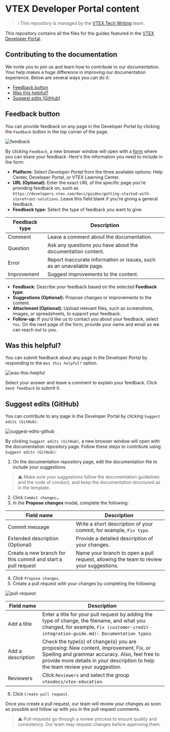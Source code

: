 # VTEX Developer Portal content

>ℹ This repository is managed by the [VTEX Tech Writing](https://github.com/vtexdocs/dev-portal-content/graphs/contributors) team.

This repository contains all the files for the guides featured in the [VTEX Developer Portal](https://developers.vtex.com).

## Contributing to the documentation

We invite you to join us and learn how to contribute to our documentation. Your help makes a huge difference in improving our documentation experience. Below are several ways you can do it:

- [Feedback button](#feedback-button)
- [Was this helpful?](#was-this-helpful)
- [Suggest edits (GitHub)](#suggest-edits-github)

## Feedback button

You can provide feedback on any page in the Developer Portal by clicking the `Feedback` button in the top corner of the page.

![feedback](https://cdn.jsdelivr.net/gh/vtexdocs/dev-portal-content@main/images/feedback.png)

By clicking `Feedback`, a new browser window will open with a [form](https://docs.google.com/forms/d/e/1FAIpQLSfmnotPvPjw-SjiE7lt2Nt3RQgNUe10ixXZmuO2v9enOJReoQ/viewform) where you can share your feedback. Here's the information you need to include in the form:

- **Platform:** Select *Developer Portal* from the three available options: Help Center, Developer Portal, or VTEX Learning Center.
- **URL (Optional):** Enter the exact URL of the specific page you're providing feedback on, such as `https://developers.vtex.com/docs/guides/getting-started-with-storefront-solutions`. Leave this field blank if you're giving a general feedback.
- **Feedback type:** Select the type of feedback you want to give:

| Feedback type | Description |
| --- | --- |
| Comment | Leave a comment about the documentation. |
| Question | Ask any questions you have about the documentation content. |
| Error | Report inaccurate information or issues, such as an unavailable page. |
| Improvement | Suggest improvements to the content. |

- **Feedback:** Describe your feedback based on the selected **Feedback type**.
- **Suggestions (Optional):** Propose changes or improvements to the content.
- **Attachment (Optional):** Upload relevant files, such as screenshots, images, or spreadsheets, to support your feedback.
- **Follow-up:** If you'd like us to contact you about your feedback, select `Yes`. On the next page of the form, provide your name and email so we can reach out to you.

## Was this helpful?

You can submit feedback about any page in the Developer Portal by responding to the `Was this helpful?` option.

![was-this-helpful](https://cdn.jsdelivr.net/gh/vtexdocs/dev-portal-content@main/images/was-this-helpful.gif)

Select your answer and leave a comment to explain your feedback. Click `Send feedback` to submit it.

## Suggest edits (GitHub)

You can contribute to any page in the Developer Portal by clicking `Suggest edits (GitHub)`.

![suggest-edits-github](https://cdn.jsdelivr.net/gh/vtexdocs/dev-portal-content@main/images/suggest-edits-github.gif)

By clicking `Suggest edits (GitHub)`, a new browser window will open with the documentation repository page. Follow these steps to contribute using `Suggest edits (GitHub)`:

1. On the documentation repository page, edit the documentation file to include your suggestions.

  > ⚠ Make sure your suggestions follow the documentation guidelines and the code of conduct, and keep the documentation structured as in the template.

2. Click `Commit changes…`.
3. In the **Propose changes** modal, complete the following:

| Field name | Description |
| --- | --- |
| Commit message | Write a short description of your commit, for example, `Fix typo`. |
| Extended description (Optional) | Provide a detailed description of your changes. |
| Create a new branch for this commit and start a pull request | Name your branch to open a pull request, allowing the team to review your suggestions. |

4. Click `Propose changes`.
5. Create a pull request with your changes by completing the following:

![pull-request](https://cdn.jsdelivr.net/gh/vtexdocs/dev-portal-content@main/images/pull-request.png)

| Field name | Description |
| --- | --- |
| Add a title | Enter a title for your pull request by adding the type of change, the filename, and what you changed, for example, `Fix (customer-credit-integration-guide.md): Documentation typos`. |
| Add a description | Check the type(s) of change(s) you are proposing: New content, Improvement, Fix, or Spelling and grammar accuracy. Also, feel free to provide more details in your description to help the team review your suggestion. |
| Reviewers | Click `Reviewers` and select the group `vtexdocs/vtex-education`. |

6. Click `Create pull request`.

Once you create a pull request, our team will review your changes as soon as possible and follow up with you in the pull request comments.

  > ⚠ Pull requests go through a review process to ensure quality and consistency. Our team may request changes before approving them.
